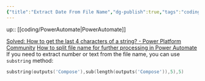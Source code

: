 ```yaml
---
{"title":"Extract Date From File Name","dg-publish":true,"tags":"coding/PowerAutomate","language":"en","permalink":"/coding/extract-date-from-file-name/","dgPassFrontmatter":true}
---
```


up:: [[coding/PowerAutomate\|PowerAutomate]]

[Solved: How to get the last 4 characters of a string? - Power Platform Community](https://powerusers.microsoft.com/t5/General-Power-Automate/How-to-get-the-last-4-characters-of-a-string/td-p/1500549)
[How to split file name for further processing in Power Automate](https://tomriha.com/how-to-split-file-name-for-further-processing-in-power-automate/)
If you need to extract number or text from the file name, you can use `substring` method:

```go
substring(outputs('Compose'),sub(length(outputs('Compose')),5),5)
```
